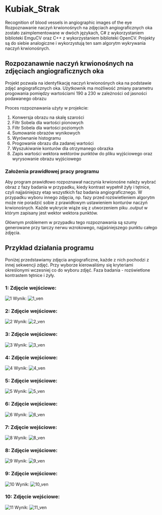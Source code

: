 # Kubiak_Strak
Recognition of blood vessels in angiographic images of the eye
Rozpoznawanie naczyń krwionośnych na zdjęciach angiograficznych oka zostało zaimplementowane w dwóch językach, C# z wykorzystaniem biblioteki EmguCV oraz C++ z wykorzystaniem biblioteki OpenCV. Projekty są do siebie analogiczne i wykorzystują ten sam algorytm wykrywania naczyń krwionośnych.

## Rozpozanawnie naczyń krwionośnych na zdjęciach angiograficznych oka
Projekt pozwala na identyfikację naczyń krwionośnych oka na podstawie zdjęć angiograficznych oka. Użytkownik ma możliwość zmiany parametru progowania pomiędzy wartościami 190 a 230 w zależności od jasności podawanego obrazu

Proces rozpoznawania użyty w projekcie:
1. Konwersja obrazu na skalę szarości
2. Filtr Sobela dla wartości pionowych
3. Filtr Sobela dla wartości poziomych 
4. Sumowanie obrazów wynikowych
5. Wyrównanie histogramu
6. Progowanie obrazu dla zadanej wartości
7. Wyszukiwanie konturów dla otrzymanego obrazka
8. Zapis wartości wektora wektorów punktów do pliku wyjściowego oraz wyrysowanie obrazu wyjściowego 



### Założenia prawidłowej pracy programu
Aby program prawidłowo rozpoznawał naczynia krwionośne należy wybrać obraz z fazy badania w przypadku, kiedy kontrast wypełnił żyły i tętnice, czyli najjaśniejszy etap wszystkich faz badania angiograficznego. W przypadku wyboru innego zdjęcia, np. fazy przed rozświetleniem algorytm może nie poradzić sobie z prawidłowym ustawieniem konturów naczyń krwionośnych. Każde wykrycie wiąże się z utworzeniem piku *.output* w którym zapisany jest wektor wektora punktów.

Głównym problemem w przypadku tego rozpoznawania są szumy generowane przy tarczy nerwu wzrokowego, najjaśniejszego punktu całego zdjęcia.

## Przykład działania programu
Poniżej przedstawiamy zdjęcia angiograficzne, każde z nich pochodzi z innej sekwencji zdjęć. Przy wyborze kierowaliśmy się kryteriami określonymi wczesniej co do wyboru zdjęć. Faza badania - rozświetlone kontrastem tętnice i żyły.

### 1: Zdjęcie wejściowe:
![1](https://user-images.githubusercontent.com/6911021/27201043-713b8dbe-521c-11e7-9997-6da3c4f1f994.jpg)
Wynik:
![1_ven](https://user-images.githubusercontent.com/6911021/27201234-3e4e8608-521d-11e7-8397-3306de2f92a9.JPG)

### 2: Zdjęcie wejściowe:
![2](https://user-images.githubusercontent.com/6911021/27201249-4a3fedf8-521d-11e7-8302-d8a049010a5f.jpg)
Wynik:
![2_ven](https://user-images.githubusercontent.com/6911021/27201254-4ba3bd3c-521d-11e7-8bbd-3b8530fed65f.PNG)

### 3: Zdjęcie wejściowe:
![3](https://user-images.githubusercontent.com/6911021/27201277-66ad53d6-521d-11e7-9f42-ac5dfa6d45a9.jpg)
Wynik:
![3_ven](https://user-images.githubusercontent.com/6911021/27201278-67a759f8-521d-11e7-8b66-8e821a0ea272.PNG)

### 4: Zdjęcie wejściowe:
![4](https://user-images.githubusercontent.com/6911021/27201279-6a9f1cf4-521d-11e7-8544-dccbf14af6ed.jpg)
Wynik:
![4_ven](https://user-images.githubusercontent.com/6911021/27201281-6c093f70-521d-11e7-89a6-3f90f8c30eb3.PNG)

### 5: Zdjęcie wejściowe:
![5](https://user-images.githubusercontent.com/6911021/27201283-6db5104c-521d-11e7-8c97-20c872fe0ec3.jpg)
Wynik:
![5_ven](https://user-images.githubusercontent.com/6911021/27201290-705f3d68-521d-11e7-92ac-aab1bcdd92d1.PNG)

### 6: Zdjęcie wejściowe:
![6](https://user-images.githubusercontent.com/6911021/27201348-a5bffe20-521d-11e7-8d01-a31b0a94e130.jpg)
Wynik:
![6_ven](https://user-images.githubusercontent.com/6911021/27201350-a6bd94c2-521d-11e7-81a4-cf59448ba829.PNG)

### 7: Zdjęcie wejściowe:
![8](https://user-images.githubusercontent.com/6911021/27201353-a9f93f24-521d-11e7-8435-326cb9083157.jpg)
Wynik:
![8_ven](https://user-images.githubusercontent.com/6911021/27201356-ade1e280-521d-11e7-8485-225c54e0b4a3.PNG)

### 8: Zdjęcie wejściowe:
![9](https://user-images.githubusercontent.com/6911021/27201378-cff7c056-521d-11e7-896a-e31429241a9d.jpg)
Wynik:
![9_ven](https://user-images.githubusercontent.com/6911021/27201384-d18932ec-521d-11e7-94a2-c1e4694db27d.PNG)

### 9: Zdjęcie wejściowe:
![10](https://user-images.githubusercontent.com/6911021/27201386-d278b51a-521d-11e7-9036-99a950d94b7a.jpg)
Wynik:
![10_ven](https://user-images.githubusercontent.com/6911021/27201389-d3948c94-521d-11e7-93d8-c431cee81dfb.PNG)

### 10: Zdjęcie wejściowe:
![11](https://user-images.githubusercontent.com/6911021/27201392-d4aada2a-521d-11e7-8064-9f8774622a20.jpg)
Wynik:
![11_ven](https://user-images.githubusercontent.com/6911021/27201393-d5e24ab8-521d-11e7-9b7f-4cdd773b5923.PNG)

